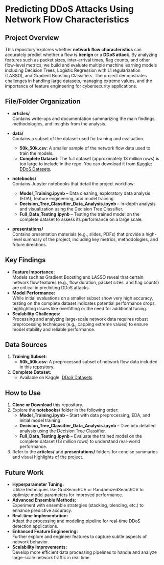 # Predicting DDoS Attacks Using Network Flow Characteristics

## Project Overview
This repository explores whether **network flow characteristics** can accurately predict whether a flow is **benign** or a **DDoS attack**. By analyzing features such as packet sizes, inter-arrival times, flag counts, and other flow-level metrics, we build and evaluate multiple machine learning models including Decision Trees, Logistic Regression with L1 regularization (LASSO), and Gradient Boosting Classifiers. The project demonstrates challenges in handling large datasets, managing extreme values, and the importance of feature engineering for cybersecurity applications.

## File/Folder Organization

- **articles/**  
  Contains write-ups and documentation summarizing the main findings, methodologies, and insights from the analysis.

- **data/**  
  Contains a subset of the dataset used for training and evaluation.  
  - **50k_50k.csv**: A smaller sample of the network flow data used to train the models.
  - **Complete Dataset**: The full dataset (approximately 13 million rows) is too large to include in the repo. You can download it from [Kaggle: DDoS Datasets](https://www.kaggle.com/datasets/devendra416/ddos-datasets).

- **notebooks/**  
  Contains Jupyter notebooks that detail the project workflow:
  - **Model_Training.ipynb** – Data cleaning, exploratory data analysis (EDA), feature engineering, and model training.
  - **Decision_Tree_Classifier_Data_Analysis.ipynb** – In-depth analysis and visualization using the Decision Tree Classifier.
  - **Full_Data_Testing.ipynb** – Testing the trained model on the complete dataset to assess its performance on a large scale.

- **presentations/**  
  Contains presentation materials (e.g., slides, PDFs) that provide a high-level summary of the project, including key metrics, methodologies, and future directions.

## Key Findings
- **Feature Importance:**  
  Models such as Gradient Boosting and LASSO reveal that certain network flow features (e.g., flow duration, packet sizes, and flag counts) are critical in predicting DDoS attacks.
- **Model Performance:**  
  While initial evaluations on a smaller subset show very high accuracy, testing on the complete dataset indicates potential performance drops, highlighting issues like overfitting or the need for additional tuning.
- **Scalability Challenges:**  
  Processing and analyzing large-scale network data requires robust preprocessing techniques (e.g., capping extreme values) to ensure model stability and reliable performance.

## Data Sources
1. **Training Subset:**  
   - **50k_50k.csv**: A preprocessed subset of network flow data included in this repository.
2. **Complete Dataset:**  
   - Available on Kaggle: [DDoS Datasets](https://www.kaggle.com/datasets/devendra416/ddos-datasets).

## How to Use
1. **Clone or Download** this repository.
2. Explore the **notebooks/** folder in the following order:
   - **Model_Training.ipynb** – Start with data preprocessing, EDA, and initial model training.
   - **Decision_Tree_Classifier_Data_Analysis.ipynb** – Dive into detailed analysis using the Decision Tree Classifier.
   - **Full_Data_Testing.ipynb** – Evaluate the trained model on the complete dataset (13 million rows) to understand real-world performance.
3. Refer to the **articles/** and **presentations/** folders for concise summaries and visual highlights of the project.

## Future Work
- **Hyperparameter Tuning:**  
  Utilize techniques like GridSearchCV or RandomizedSearchCV to optimize model parameters for improved performance.
- **Advanced Ensemble Methods:**  
  Experiment with ensemble strategies (stacking, blending, etc.) to enhance predictive accuracy.
- **Real-time Implementation:**  
  Adapt the processing and modeling pipeline for real-time DDoS detection applications.
- **Enhanced Feature Engineering:**  
  Further explore and engineer features to capture subtle aspects of network behavior.
- **Scalability Improvements:**  
  Develop more efficient data processing pipelines to handle and analyze large-scale network traffic in real time.
